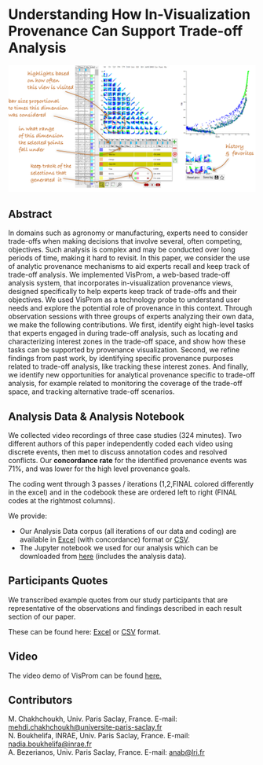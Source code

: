 # Understanding How In-Visualization Provenance Can Support Trade-off Analysis

<img src="visprom.png"/>

## Abstract
In domains such as agronomy or manufacturing, experts need to consider trade-offs when making decisions that involve several, often competing, objectives. Such analysis is complex and may be conducted over long periods of time, making it hard to revisit. In this paper, we consider the use of analytic provenance mechanisms to aid experts recall and keep track of trade-off analysis. We implemented VisProm, a web-based trade-off analysis system, that incorporates in-visualization provenance views, designed specifically to help experts keep track of trade-offs and their objectives. We used VisProm as a technology probe to understand user needs and explore the potential role of provenance in this context. Through observation sessions with three groups of experts analyzing their own data, we make the following contributions. We first, identify eight high-level tasks that experts engaged in during trade-off analysis, such as locating and characterizing interest zones in the trade-off space, and show how these tasks can be supported by provenance visualization. Second, we refine findings from past work, by identifying specific provenance purposes related to trade-off analysis, like tracking these interest zones. And finally, we identify new opportunities for analytical provenance specific to trade-off analysis, for example related to monitoring the coverage of the trade-off space, and tracking alternative trade-off scenarios.

## Analysis Data & Analysis Notebook 
We collected video recordings of three case studies (324 minutes). Two different authors of this paper independently coded each video using discrete events, then met to discuss annotation codes and resolved conflicts. Our **concordance rate** for the identified provenance events was 71%, and was lower for the high level provenance goals.

The coding went through 3 passes / iterations (1,2,FINAL colored differently in the excel) and in the codebook these are ordered left to right (FINAL codes at the rightmost columns). 

We provide:
* Our Analysis Data corpus (all iterations of our data and coding) are available in <a href="AnalysisDataCorpus.xlsx">Excel</a> (with concordance) format or <a href="AnalysisDataCorpus.csv">CSV</a>.
* The Jupyter notebook we used for our analysis which can be downloaded from <a href="AnalysisNotebook_and_Data.zip"> here</a> (includes the analysis data).   

## Participants Quotes
We transcribed example quotes from our study participants that are representative of the observations and findings described in each result section of our paper. 

These can be found here: <a href="visprom_selected_quotes.xlsx">Excel</a> or <a href="visprom_selected_quotes.csv">CSV</a> format.

## Video
The video demo of VisProm can be found <a href="https://www.lri.fr/~anab/visprom.mp4">here.</a> 

## Contributors
M. Chakhchoukh, Univ. Paris Saclay, France. E-mail: mehdi.chakhchoukh@universite-paris-saclay.fr<br/>
N. Boukhelifa, INRAE, Univ. Paris Saclay, France. E-mail: nadia.boukhelifa@inrae.fr<br/>
A. Bezerianos, Univ. Paris Saclay, France. E-mail: anab@lri.fr

